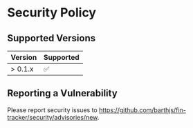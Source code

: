 # Security Policy

## Supported Versions

| Version | Supported          |
|---------|--------------------|
| > 0.1.x | :white_check_mark: |

## Reporting a Vulnerability

Please report security issues to https://github.com/barthjs/fin-tracker/security/advisories/new.
